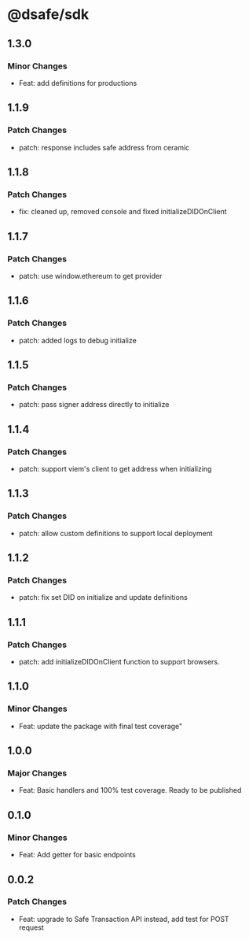 # @dsafe/sdk

## 1.3.0

### Minor Changes

- Feat: add definitions for productions

## 1.1.9

### Patch Changes

- patch: response includes safe address from ceramic

## 1.1.8

### Patch Changes

- fix: cleaned up, removed console and fixed initializeDIDOnClient

## 1.1.7

### Patch Changes

- patch: use window.ethereum to get provider

## 1.1.6

### Patch Changes

- patch: added logs to debug initialize

## 1.1.5

### Patch Changes

- patch: pass signer address directly to initialize

## 1.1.4

### Patch Changes

- patch: support viem's client to get address when initializing

## 1.1.3

### Patch Changes

- patch: allow custom definitions to support local deployment

## 1.1.2

### Patch Changes

- patch: fix set DID on initialize and update definitions

## 1.1.1

### Patch Changes

- patch: add initializeDIDOnClient function to support browsers.

## 1.1.0

### Minor Changes

- Feat: update the package with final test coverage"

## 1.0.0

### Major Changes

- Feat: Basic handlers and 100% test coverage. Ready to be published

## 0.1.0

### Minor Changes

- Feat: Add getter for basic endpoints

## 0.0.2

### Patch Changes

- Feat: upgrade to Safe Transaction API instead, add test for POST request
